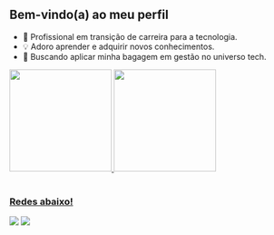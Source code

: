 ## Bem-vindo(a) ao meu  perfil 

- 💼 Profissional em transição de carreira para a tecnologia.
- 💡 Adoro aprender e adquirir novos conhecimentos.
- 🚀 Buscando aplicar minha bagagem em gestão no universo tech.

 <div>
   <a href="https://github.com/MayaraGS">
   <img height="180em" src="https://github-readme-stats.vercel.app/api?username=MayaraGS&show_icons=true&theme=dark&include_all_commits=true&count_private=true"/>
   <img height="180em" src="https://github-readme-stats.vercel.app/api/top-langs/?username=MayaraGS&layout=compact&langs_count=6&theme=dark"/>
</div>

<br>
 
### Redes abaixo!
 
<div> 
  <a href = "mailto:mayara.g.silva2001@gmail.com"><img src="https://img.shields.io/badge/-Gmail-%23333?style=for-the-badge&logo=gmail&logoColor=white" target="_blank"></a>
  <a href="https://www.linkedin.com/in/mayara-gonçalves-silva-4a8299214" target="_blank"><img src="https://img.shields.io/badge/-LinkedIn-%230077B5?style=for-the-badge&logo=linkedin&logoColor=white" target="_blank"></a>
</div>
